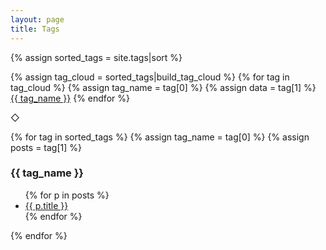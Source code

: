 ```yaml
---
layout: page
title: Tags
---
```


{% assign sorted_tags = site.tags|sort %}

<p class="tags__cloud">
{% assign tag_cloud = sorted_tags|build_tag_cloud %}
{% for tag in tag_cloud %}
  {% assign tag_name = tag[0] %}
  {% assign data = tag[1] %}
  <a href="#tag__{{ tag_name }}"
     style="font-size: {{ data["size"] }}pt; color: #{{ data["red"] }}{{ data["green"] }}{{ data["blue"] }};">{{ tag_name }}</a>
{% endfor %}
</p>

<div class="post__separator" aria-hidden="true">&#9671;</div>

{% for tag in sorted_tags %}
{% assign tag_name = tag[0] %}
{% assign posts = tag[1] %}
<h3 id="tag__{{ tag_name }}">{{ tag_name }}</h3>
<ul>
  {% for p in posts %}
  <li><a href="{{ p.url }}">{{ p.title }}</a></li>
  {% endfor %}
</ul>
{% endfor %}
